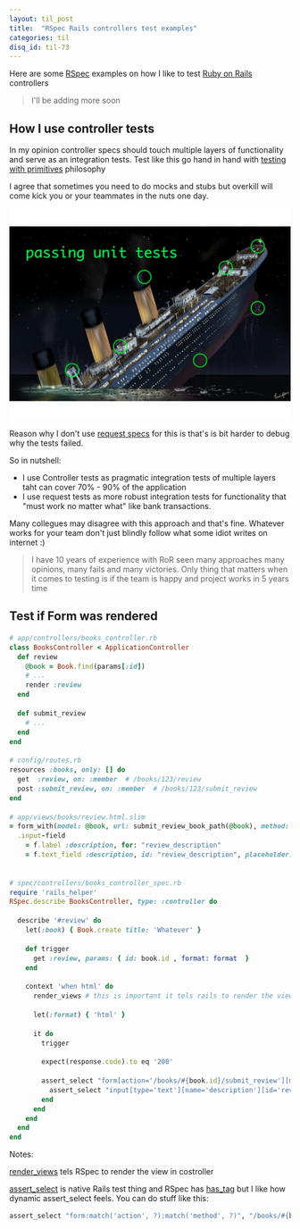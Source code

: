 ```yaml
---
layout: til_post
title:  "RSpec Rails controllers test examples"
categories: til
disq_id: til-73
---
```


Here are some [RSpec](https://rspec.info/) examples on how I like to test [Ruby on Rails](https://rubyonrails.org/)
controllers


> I'll be adding more soon

## How I use controller tests

In my opinion controller specs should touch multiple layers of functionality
and serve as an integration tests.
Test like this  go hand in hand with [testing with primitives](https://blog.eq8.eu/article/back-to-the-primitive-testing-with-simplicity.html) philosophy

I agree that sometimes you need to do
mocks and stubs but overkill will come kick you or your teammates in the nuts one day.

![unit-test](/assets/2019/unit-test.jpg)

Reason why I don't use
[request specs](https://relishapp.com/rspec/rspec-rails/docs/request-specs/request-spec) for this is that's is bit harder to debug
why the tests failed.

So in nutshell:

* I use Controller tests as pragmatic integration tests of multiple layers taht can cover 70% - 90% of the application
* I use request tests as more robust integration tests for functionality that "must work no matter what" like bank transactions.

Many collegues may disagree with this approach and that's fine. Whatever
works for your team don't just blindly follow what some idiot writes on
internet :)

> I have 10 years of experience with RoR seen many approaches many
> opinions, many fails and many victories. Only thing that matters when
> it comes to testing is if the team is happy and project works in 5 years time

## Test if Form was rendered


```ruby
# app/controllers/books_controller.rb
class BooksController < ApplicationController
  def review
    @book = Book.find(params[:id])
    # ...
    render :review
  end

  def submit_review
    # ...
  end
end

# config/routes.rb
resources :books, only: [] do
  get  :review, on: :member  # /books/123/review
  post :submit_review, on: :member  # /books/123/submit_review
end

# app/views/books/review.html.slim
= form_with(model: @book, url: submit_review_book_path(@book), method: :post) do |f|
  .input-field
    = f.label :description, for: "review_description"
    = f.text_field :description, id: "review_description", placeholder: 'totaly sux'


# spec/controllers/books_controller_spec.rb
require 'rails_helper'
RSpec.describe BooksController, type: :controller do

  describe '#review' do
    let(:book) { Book.create title: 'Whatever' }

    def trigger
      get :review, params: { id: book.id , format: format  }
    end

    context 'when html' do
      render_views # this is important it tels rails to render the views

      let(:format) { 'html' }

      it do
        trigger

        expect(response.code).to eq '200'

        assert_select "form[action='/books/#{book.id}/submit_review'][method='post']" do
          assert_select "input[type='text'][name='description'][id='review_description']"     # this means inside the form there is input
        end
      end
    end
  end
end
```

Notes:

[render_views](https://relishapp.com/rspec/rspec-rails/v/2-5/docs/controller-specs/render-views) tels RSpec to render the view in costroller

[assert_select](https://guides.rubyonrails.org/testing.html#implementing-an-integration-test)
is native Rails test thing and RSpec has [has_tag](https://github.com/dcuddeback/rspec-tag_matchers/blob/master/lib/rspec/tag_matchers/has_tag.rb)
but I like how dynamic assert_select feels. You can do stuff like this:

```ruby
assert_select "form:match('action', ?):match('method', ?)", "/books/#{book.id}/submit_review", 'post'
```


